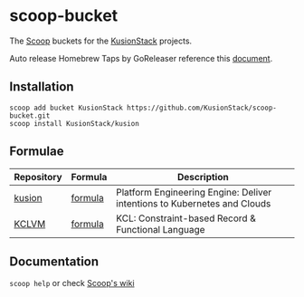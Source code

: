 # scoop-bucket

The [Scoop](https://scoop.sh/) buckets for the [KusionStack](https://kusionstack.io) projects.

Auto release Homebrew Taps by GoReleaser reference this [document](https://goreleaser.com/customization/scoop/).

## Installation

```
scoop add bucket KusionStack https://github.com/KusionStack/scoop-bucket.git
scoop install KusionStack/kusion
```

## Formulae

| Repository | Formula | Description |
| ---------- | ------- | ----------- |
| [kusion](https://github.com/KusionStack/kusion) | [formula](Scoop/kusion.json) | Platform Engineering Engine: Deliver intentions to Kubernetes and Clouds |
| [KCLVM](https://github.com/KusionStack/KCLVM) | [formula](Scoop/kclvm.json) | KCL: Constraint-based Record & Functional Language |

## Documentation

`scoop help` or check [Scoop's wiki](https://github.com/ScoopInstaller/Scoop/wiki)
